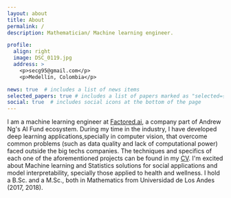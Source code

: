 ```yaml
---
layout: about
title: About
permalink: /
description: Mathematician/ Machine learning engineer.

profile:
  align: right
  image: DSC_0119.jpg
  address: >
    <p>secg95@gmail.com</p>
    <p>Medellín, Colombia</p>

news: true  # includes a list of news items
selected_papers: true # includes a list of papers marked as "selected={true}"
social: true  # includes social icons at the bottom of the page
---
```


I am a machine learning engineer at [Factored.ai](https://www.factored.ai), a company part of Andrew Ng's AI Fund ecosystem. During my time in the industry, I have developed deep learning applications,specially in computer vision, that overcome common problems (such as data quality and lack of computational power) faced outside the big techs companies. The techniques and specifics of each one of the aforementioned projects can be found in my [CV](assets/pdf/CV.pdf). I'm excited about Machine learning and Statistics solutions for social applications and model interpretability, specially those applied to health and wellness. I hold a B.Sc. and a M.Sc., both in Mathematics from Universidad de Los Andes (2017, 2018).

